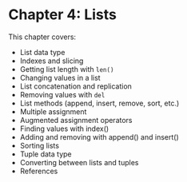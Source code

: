 # Chapter 4: Lists

This chapter covers:
- List data type
- Indexes and slicing
- Getting list length with `len()`
- Changing values in a list
- List concatenation and replication
- Removing values with `del`
- List methods (append, insert, remove, sort, etc.)
- Multiple assignment
- Augmented assignment operators
- Finding values with index()
- Adding and removing with append() and insert()
- Sorting lists
- Tuple data type
- Converting between lists and tuples
- References